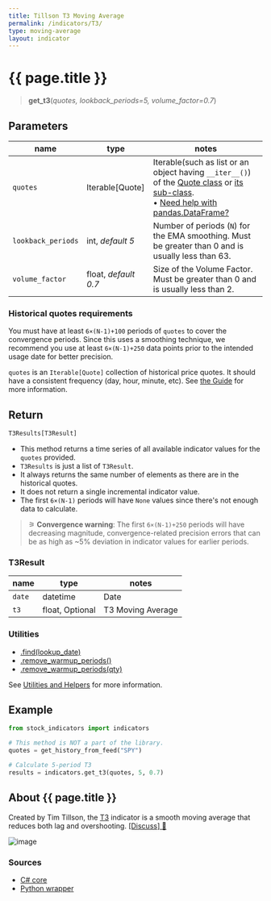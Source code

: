 ```yaml
---
title: Tillson T3 Moving Average
permalink: /indicators/T3/
type: moving-average
layout: indicator
---
```


# {{ page.title }}

><span class="indicator-syntax">**get_t3**(*quotes, lookback_periods=5, volume_factor=0.7*)</span>

## Parameters

| name | type | notes
| -- |-- |--
| `quotes` | Iterable[Quote] | Iterable(such as list or an object having `__iter__()`) of the [Quote class]({{site.baseurl}}/guide/#historical-quotes) or [its sub-class]({{site.baseurl}}/guide/#using-custom-quote-classes). <br><span class='qna-dataframe'> • [Need help with pandas.DataFrame?]({{site.baseurl}}/guide/#using-pandasdataframe)</span>
| `lookback_periods` | int, *default 5* | Number of periods (`N`) for the EMA smoothing.  Must be greater than 0 and is usually less than 63.
| `volume_factor` | float, *default 0.7* | Size of the Volume Factor.  Must be greater than 0 and is usually less than 2.

### Historical quotes requirements

You must have at least `6×(N-1)+100` periods of `quotes` to cover the convergence periods.  Since this uses a smoothing technique, we recommend you use at least `6×(N-1)+250` data points prior to the intended usage date for better precision.

`quotes` is an `Iterable[Quote]` collection of historical price quotes.  It should have a consistent frequency (day, hour, minute, etc).  See [the Guide]({{site.baseurl}}/guide/#historical-quotes) for more information.

## Return

```python
T3Results[T3Result]
```

- This method returns a time series of all available indicator values for the `quotes` provided.
- `T3Results` is just a list of `T3Result`.
- It always returns the same number of elements as there are in the historical quotes.
- It does not return a single incremental indicator value.
- The first `6×(N-1)` periods will have `None` values since there's not enough data to calculate.

>&#9886; **Convergence warning**: The first `6×(N-1)+250` periods will have decreasing magnitude, convergence-related precision errors that can be as high as ~5% deviation in indicator values for earlier periods.

### T3Result

| name | type | notes
| -- |-- |--
| `date` | datetime | Date
| `t3` | float, Optional | T3 Moving Average

### Utilities

- [.find(lookup_date)]({{site.baseurl}}/utilities#find-indicator-result-by-date)
- [.remove_warmup_periods()]({{site.baseurl}}/utilities#remove-warmup-periods)
- [.remove_warmup_periods(qty)]({{site.baseurl}}/utilities#remove-warmup-periods)

See [Utilities and Helpers]({{site.baseurl}}/utilities#utilities-for-indicator-results) for more information.

## Example

```python
from stock_indicators import indicators

# This method is NOT a part of the library.
quotes = get_history_from_feed("SPY")

# Calculate 5-period T3
results = indicators.get_t3(quotes, 5, 0.7)
```

## About {{ page.title }}

Created by Tim Tillson, the [T3](https://www.forexfactory.com/attachment.php/845855?attachmentid=845855&d=1322724313) indicator is a smooth moving average that reduces both lag and overshooting.
[[Discuss] &#128172;]({{site.dotnet.repo}}/discussions/332 "Community discussion about this indicator")

![image]({{site.dotnet.charts}}/T3.png)

### Sources

- [C# core]({{site.dotnet.src}}/s-z/T3/T3.Series.cs)
- [Python wrapper]({{site.python.src}}/t3.py)
